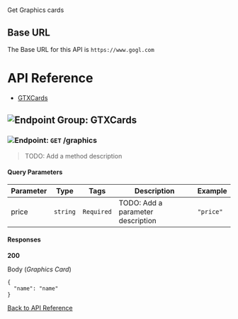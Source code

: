 # 

Get Graphics cards



## Base URL

The Base URL for this API is `https://www.gogl.com`






# <a name="api_reference"></a>API Reference

* [GTXCards](#gtx_cards)

## <a name="gtx_cards"></a>![Endpoint Group: ](https://apidocs.io/img/class.png "GTXCards") GTXCards


### <a name="get_gtx"></a>![Endpoint: ](https://apidocs.io/img/method.png "GetGtx") `GET` /graphics

> TODO: Add a method description



#### Query Parameters
| Parameter | Type | Tags | Description | Example |
|-----------|------| ---- |-------------| ------- |
| price | `string` |  ``` Required ```  | TODO: Add a parameter description | `"price"` | 

#### Responses
**200** 

Body (_Graphics Card_) 
```
{
  "name": "name"
}
```


[Back to API Reference](#api_reference)

